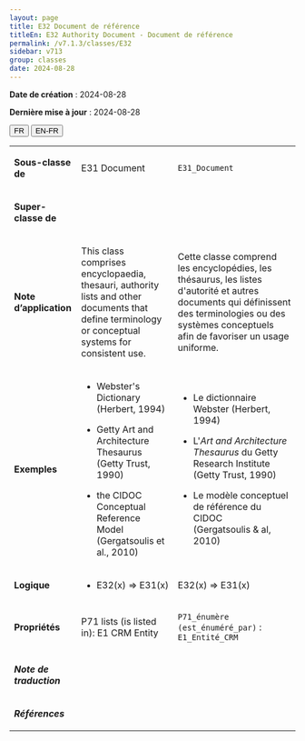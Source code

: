 ```yaml
---
layout: page
title: E32 Document de référence
titleEn: E32 Authority Document - Document de référence
permalink: /v7.1.3/classes/E32
sidebar: v713
group: classes
date: 2024-08-28
---
```


**Date de création** : 2024-08-28

**Dernière mise à jour** : 2024-08-28

<div class="lang-buttons">
 <button id="fr" class="activate">FR</button>
 <button id="en-fr">EN-FR</button>
</div>

<table>
<tbody>
<tr>
<td><p><strong>Sous-classe de</strong></p></td>
<td class="en">
<p>E31 Document</p>
</td>
<td>
<p><code class="language-plaintext highlighter-rouge">E31_Document</code></p>
</td>
</tr>
<tr>
<td><p><strong>Super-classe de</strong></p></td>
<td class="en">
</td>
<td>
</td>
</tr>
<tr>
<td><p><strong>Note d’application</strong></p></td>
<td class="en">
<p>This class comprises encyclopaedia, thesauri, authority lists and other documents that define terminology or conceptual systems for consistent use.</p>
</td>
<td>
<p>Cette classe comprend les encyclopédies, les thésaurus, les listes d'autorité et autres documents qui définissent des terminologies ou des systèmes conceptuels afin de favoriser un usage uniforme.</p>
</td>
</tr>
<tr>
<td><p><strong>Exemples</strong></p></td>
<td class="en">
<ul>
<li><p>Webster's Dictionary (Herbert, 1994)</p>
</li>
<li><p>Getty Art and Architecture Thesaurus (Getty Trust, 1990)</p>
</li>
<li><p>the CIDOC Conceptual Reference Model (Gergatsoulis et al., 2010)</p>
</li>
</ul>
</td>
<td>
<ul>
<li><p>Le dictionnaire Webster (Herbert, 1994)</p>
</li>
<li><p>L'<em>Art and Architecture Thesaurus</em> du Getty Research Institute (Getty Trust, 1990)</p>
</li>
<li><p>Le modèle conceptuel de référence du CIDOC (Gergatsoulis & al, 2010)</p>
</li>
</ul>
</td>
</tr>
<tr>
<td><p><strong>Logique</strong></p></td>
<td class="en">
<ul>
<li><p>E32(x) ⇒ E31(x)</p>
</li>
</ul>
</td>
<td>
<p>E32(x) ⇒ E31(x)</p>
</td>
</tr>
<tr>
<td><p><strong>Propriétés</strong></p></td>
<td class="en">
<p>P71 lists (is listed in): E1 CRM Entity</p>
</td>
<td>
<p><code class="language-plaintext highlighter-rouge">P71_énumère (est_énuméré_par)</code> : <code class="language-plaintext highlighter-rouge">E1_Entité_CRM</code></p>
</td>
</tr>
<tr>
<td><p><strong><em>Note de traduction</em></strong></p></td>
<td colspan="2">
</td>
</tr>
<tr>
<td><p><strong><em>Références</em></strong></p></td>
<td colspan="2">
<p><em></em></p>
</td>
</tr>
</tbody>
</table>
